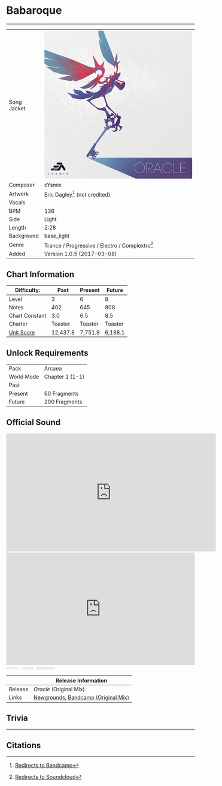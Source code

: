# Babaroque

___

| | |
| --- | --- |
| Song Jacket | ![Jacket](../gallery/babaroque.png) |
| Composer | cYsmix |
| Artwork | Eric Dagley[^1] (not credited) |
| Vocals | |
| BPM | 136 |
| Side | Light |
| Length | 2:28 |
| Background | base_light |
| Genre | Trance / Progressive / Electro / Complextro[^2] |
| Added | Version 1.0.5 (2017-03-08) |

## Chart Information

| Difficulty: | Past | Present | Future |
| --- | --- | --- | --- |
| Level | 3 | 6 | 8 |
| Notes | 402 | 645 | 808 |
| Chart Constant | 3.0 | 6.5 | 8.5 |
| Charter | Toaster | Toaster | Toaster |
| [Unit Score](../game/scoring.md#unit-score) | 12,437.8 | 7,751.9 | 6,188.1 |

## Unlock Requirements

| | |
| --- | --- |
| Pack | Arcaea |
| World Mode | Chapter 1 (1-1) |
| Past | |
| Present | 60 Fragments |
| Future | 200 Fragments |

## Official Sound

<iframe width="560" height="315" src="https://www.youtube.com/embed/8K31DhMFM3I?si=gg_rMedHn7pRuxse" title="YouTube video player" frameborder="0" allow="accelerometer; autoplay; clipboard-write; encrypted-media; gyroscope; picture-in-picture; web-share" referrerpolicy="strict-origin-when-cross-origin" allowfullscreen></iframe>

<iframe width="100%" height="300" scrolling="no" frameborder="no" allow="autoplay" src="https://w.soundcloud.com/player/?url=https%3A//api.soundcloud.com/tracks/312220764&color=%23ff5500&auto_play=false&hide_related=false&show_comments=true&show_user=true&show_reposts=false&show_teaser=true&visual=true"></iframe><div style="font-size: 10px; color: #cccccc;line-break: anywhere;word-break: normal;overflow: hidden;white-space: nowrap;text-overflow: ellipsis; font-family: Interstate,Lucida Grande,Lucida Sans Unicode,Lucida Sans,Garuda,Verdana,Tahoma,sans-serif;font-weight: 100;"><a href="https://soundcloud.com/olemlanglie" title="cYsmix" target="_blank" style="color: #cccccc; text-decoration: none;">cYsmix</a> · <a href="https://soundcloud.com/olemlanglie/cysmix-babaroque" title="cYsmix - Babaroque" target="_blank" style="color: #cccccc; text-decoration: none;">cYsmix - Babaroque</a></div>

| | Release Information |
|---|---|
| Release | *Oracle* (Original Mix) |
| Links | [Newgrounds](https://www.newgrounds.com/audio/listen/786346), [Bandcamp (Original Mix)](https://cysmix.bandcamp.com/track/babaroque) |

## Trivia

___

## Citations

[^1]: [Redirects to Bandcamp](https://cysmix.bandcamp.com/album/oracle)
[^2]: [Redirects to Soundcloud](https://soundcloud.com/olemlanglie/cysmix-babaroque)
